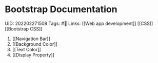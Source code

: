 # Bootstrap Documentation
UID: 202202271508
Tags: #🌱
Links: [[Web app development]] [[CSS]] [[Bootstrap CSS]]

1. [[Navigation Bar]]
2. [[Background Color]]
3. [[Text Color]]
4. [[Display Property]]